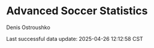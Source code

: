 # Advanced Soccer Statistics
Denis Ostroushko

<!-- gfm -->

Last successful data update: 2025-04-26 12:12:58 CST
